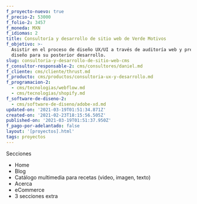 ```yaml
---
f_proyecto-nuevo: true
f_precio-2: 53000
f_folio-2: 3457
f_moneda: MXN
f_idiomas: 2
title: Consultoría y desarrollo de sitio web de Verde Motivos
f_objetivo: >-
  Asistir en el proceso de diseño UX/UI a través de auditoría web y preparar el
  diseño para su posterior desarrollo.
slug: consultoria-y-desarrollo-de-sitio-web-cms
f_consultor-responsable-2: cms/consultores/daniel.md
f_cliente: cms/cliente/thrust.md
f_producto: cms/productos/consultoria-ux-y-desarrollo.md
f_programacion-2:
  - cms/tecnologias/webflow.md
  - cms/tecnologias/shopify.md
f_software-de-diseno-2:
  - cms/software-de-diseno/adobe-xd.md
updated-on: '2021-03-19T01:51:34.871Z'
created-on: '2021-02-23T18:15:56.505Z'
published-on: '2021-03-19T01:51:37.950Z'
f_pago-por-adelantado: false
layout: '[proyectos].html'
tags: proyectos
---
```


Secciones

*   Home
*   Blog
*   Catálogo multimedia para recetas (video, imagen, texto)
*   Acerca
*   eCommerce
*   3 secciones extra
